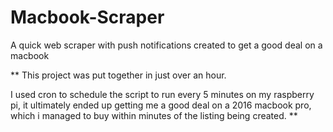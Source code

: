 # Macbook-Scraper
A quick web scraper with push notifications created to get a good deal on a macbook

**
This project was put together in just over an hour.

I used cron to schedule the script to run every 5 minutes on my raspberry pi, it ultimately ended up getting me a good deal on a 2016 macbook pro, which i managed to buy within minutes of the listing being created.
**
